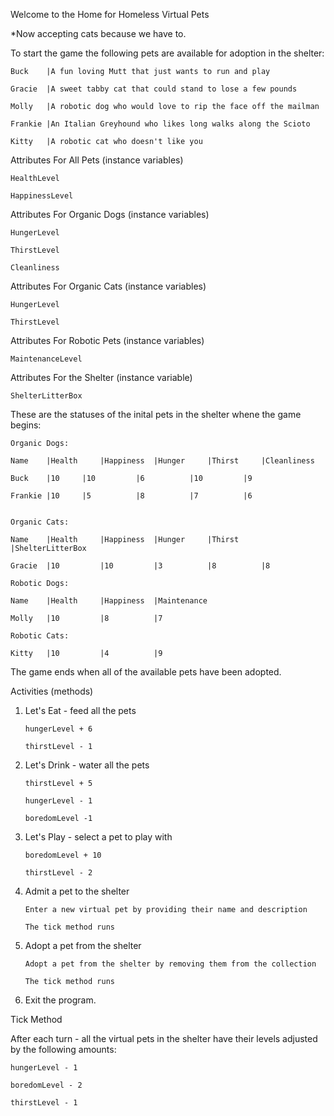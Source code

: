 Welcome to the Home for Homeless Virtual Pets

*Now accepting cats because we have to.

To start the game the following pets are available for adoption in the shelter:

	Buck	|A fun loving Mutt that just wants to run and play

	Gracie	|A sweet tabby cat that could stand to lose a few pounds

	Molly	|A robotic dog who would love to rip the face off the mailman

	Frankie	|An Italian Greyhound who likes long walks along the Scioto

	Kitty	|A robotic cat who doesn't like you


Attributes For All Pets (instance variables)

	HealthLevel

	HappinessLevel

Attributes For Organic Dogs (instance variables)

	HungerLevel

	ThirstLevel

	Cleanliness

Attributes For Organic Cats (instance variables)

	HungerLevel

	ThirstLevel

Attributes For Robotic Pets (instance variables)

	MaintenanceLevel

Attributes For the Shelter (instance variable)
	
	ShelterLitterBox

These are the statuses of the inital pets in the shelter whene the game begins:


	Organic Dogs:

	Name 	|Health 	|Happiness 	|Hunger 	|Thirst 	|Cleanliness

	Buck	|10		|10			|6			|10			|9

	Frankie |10		|5			|8			|7			|6


	Organic Cats:

	Name 	|Health 	|Happiness 	|Hunger 	|Thirst 	|ShelterLitterBox

	Gracie	|10			|10			|3			|8			|8

	Robotic Dogs:

	Name 	|Health 	|Happiness 	|Maintenance

	Molly	|10			|8			|7

	Robotic Cats:

	Kitty	|10			|4			|9


The game ends when all of the available pets have been adopted.

Activities (methods)

1.  Let's Eat - feed all the pets

		hungerLevel + 6

		thirstLevel - 1


2.  Let's Drink - water all the pets

		thirstLevel + 5

		hungerLevel - 1

		boredomLevel -1


3.  Let's Play - select a pet to play with

		boredomLevel + 10

		thirstLevel - 2

4.  Admit a pet to the shelter

		Enter a new virtual pet by providing their name and description

		The tick method runs

5.  Adopt a pet from the shelter

		Adopt a pet from the shelter by removing them from the collection

		The tick method runs

6.  Exit the program.

Tick Method

After each turn - all the virtual pets in the shelter have their levels adjusted by the following amounts:

	hungerLevel - 1

	boredomLevel - 2

	thirstLevel - 1











